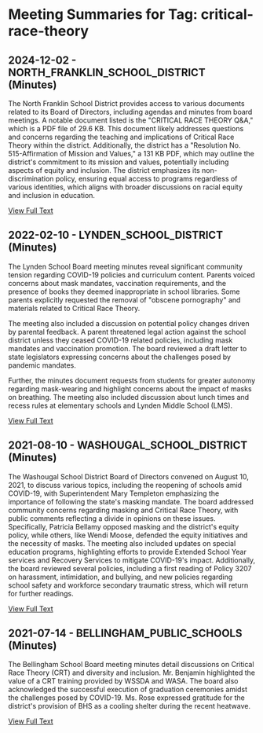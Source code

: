 # Meeting Summaries for Tag: critical-race-theory

## 2024-12-02 - NORTH_FRANKLIN_SCHOOL_DISTRICT (Minutes)

The North Franklin School District provides access to various documents related to its Board of Directors, including agendas and minutes from board meetings. A notable document listed is the "CRITICAL RACE THEORY Q&A," which is a PDF file of 29.6 KB. This document likely addresses questions and concerns regarding the teaching and implications of Critical Race Theory within the district. Additionally, the district has a "Resolution No. 515-Affirmation of Mission and Values," a 131 KB PDF, which may outline the district's commitment to its mission and values, potentially including aspects of equity and inclusion. The district emphasizes its non-discrimination policy, ensuring equal access to programs regardless of various identities, which aligns with broader discussions on racial equity and inclusion in education.

[View Full Text](https://raw.githubusercontent.com/VoronoiPerspectives/WashingtonStateSchoolBoardExplorer/refs/heads/main/data/countries/usa/states/wa/counties/franklin/school_boards/north_franklin_school_district/2024/processed/2024-12-02-minutes.txt)

## 2022-02-10 - LYNDEN_SCHOOL_DISTRICT (Minutes)

The Lynden School Board meeting minutes reveal significant community tension regarding COVID-19 policies and curriculum content. Parents voiced concerns about mask mandates, vaccination requirements, and the presence of books they deemed inappropriate in school libraries. Some parents explicitly requested the removal of "obscene pornography" and materials related to Critical Race Theory.  

The meeting also included a discussion on potential policy changes driven by parental feedback. A parent threatened legal action against the school district unless they ceased COVID-19 related policies, including mask mandates and vaccination promotion. The board reviewed a draft letter to state legislators expressing concerns about the challenges posed by pandemic mandates. 


Further, the minutes document requests from students for greater autonomy regarding mask-wearing and highlight concerns about the impact of masks on breathing.  The meeting also included discussion about lunch times and recess rules at elementary schools and Lynden Middle School (LMS).

[View Full Text](https://raw.githubusercontent.com/VoronoiPerspectives/WashingtonStateSchoolBoardExplorer/refs/heads/main/data/countries/usa/states/wa/counties/whatcom/school_boards/lynden_school_district/2022/processed/2022-02-10-minutes.txt)

## 2021-08-10 - WASHOUGAL_SCHOOL_DISTRICT (Minutes)

The Washougal School District Board of Directors convened on August 10, 2021, to discuss various topics, including the reopening of schools amid COVID-19, with Superintendent Mary Templeton emphasizing the importance of following the state's masking mandate. The board addressed community concerns regarding masking and Critical Race Theory, with public comments reflecting a divide in opinions on these issues. Specifically, Patricia Bellamy opposed masking and the district's equity policy, while others, like Wendi Moose, defended the equity initiatives and the necessity of masks. The meeting also included updates on special education programs, highlighting efforts to provide Extended School Year services and Recovery Services to mitigate COVID-19's impact. Additionally, the board reviewed several policies, including a first reading of Policy 3207 on harassment, intimidation, and bullying, and new policies regarding school safety and workforce secondary traumatic stress, which will return for further readings.

[View Full Text](https://raw.githubusercontent.com/VoronoiPerspectives/WashingtonStateSchoolBoardExplorer/refs/heads/main/data/countries/usa/states/wa/counties/clark/school_boards/washougal_school_district/2021/processed/2021-08-10-minutes.txt)

## 2021-07-14 - BELLINGHAM_PUBLIC_SCHOOLS (Minutes)

The Bellingham School Board meeting minutes detail discussions on Critical Race Theory (CRT) and diversity and inclusion. Mr. Benjamin highlighted the value of a CRT training provided by WSSDA and WASA.  The board also acknowledged the successful execution of graduation ceremonies amidst the challenges posed by COVID-19. Ms. Rose expressed gratitude for the district's provision of BHS as a cooling shelter during the recent heatwave.

[View Full Text](https://raw.githubusercontent.com/VoronoiPerspectives/WashingtonStateSchoolBoardExplorer/refs/heads/main/data/countries/usa/states/wa/counties/whatcom/school_boards/bellingham_public_schools/2021/processed/2021-07-14-minutes.txt)

